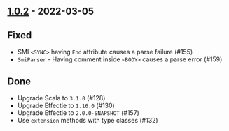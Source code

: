 ## [1.0.2](https://github.com/kevin-lee/whatsub/issues?utf8=%E2%9C%93&q=is%3Aissue+is%3Aclosed+milestone%3Amilestone7) - 2022-03-05


## Fixed
* SMI `<SYNC>` having `End` attribute causes a parse failure (#155)
* `SmiParser` - Having comment inside `<BODY>` causes a parse error (#159)

## Done
* Upgrade Scala to `3.1.0` (#128)
* Upgrade Effectie to `1.16.0` (#130)
* Upgrade Effectie to `2.0.0-SNAPSHOT` (#157)
* Use `extension` methods with type classes (#132)
